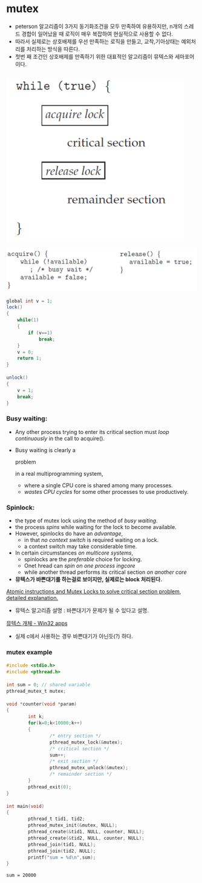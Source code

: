 # mutex

- peterson 알고리즘이 3가지 동기화조건을 모두 만족하여 유용하지만, n개의 스레드 경합이 일어났을 때 로직이 매우 복잡하여 현실적으로 사용할 수 없다.
- 따라서 실제로는 상호배제를 우선 만족하는 로직을 만들고, 교착,기아상태는 예외처리를 처리하는 방식을 따른다.
- 첫번 째 조건인 상호배제를 만족하기 위한 대표적인 알고리즘이 뮤텍스와 세마포어 이다.

## 

![스크린샷 2023-08-24 오후 5.39.13](../img/mutex-01.png)

![스크린샷 2023-08-24 오후 5.39.22](../img/mutex-02.png)



```java
global int v = 1;
lock()
{
    while(1)
    {
        if (v==1)
            break;
    }
    v = 0;
    return 1;
}

unlock()
{
    v = 1;
    break;
}
```



### **Busy waiting**:

- Any other process trying to enter its critical section must *loop continuously* in the call to acquire().

- Busy waiting is clearly a 

  problem

   in a real multiprogramming system,

  - where a single CPU core is shared among many processes.
  - *wastes CPU cycles* for some other processes to use productively.

### **Spinlock**:

- the type of mutex lock using the method of *busy waiting*.
- the process *spins* while waiting for the lock to become available.
- However, spinlocks do have an *advantage*,
  - in that *no context switch* is required waiting on a lock.
  - a context switch may take considerable time.
- In certain circumstances *on multicore systems*,
  - spinlocks are the *preferable* choice for locking.
  - Onet hread can *spin on one process ingcore*
  - while another thread performs its critical section *on another core*
- **뮤텍스가 바쁜대기를 하는걸로 보이지만, 실제로는 block 처리된다.**



[Atomic instructions and Mutex Locks to solve critical section problem, detailed explanation.](https://www.youtube.com/watch?v=q_Af4I6JH7s)

- 뮤텍스 알고리즘 설명 :  바쁜대기가 문제가 될 수 있다고 설명.

[뮤텍스 개체 - Win32 apps](https://learn.microsoft.com/ko-kr/windows/win32/sync/mutex-objects)

- 실제 c에서 사용하는 경우 바쁜대기가 아닌듯(?) 하다.



### mutex example

~~~c
#include <stdio.h>
#include <pthread.h>

int sum = 0; // shared variable 
pthread_mutex_t mutex;

void *counter(void *param)
{
        int k; 
        for(k=0;k<10000;k++)
        {
                /* entry section */
                pthread_mutex_lock(&mutex);
                /* critical section */
                sum++;
                /* exit section */
                pthread_mutex_unlock(&mutex);
                /* remainder section */
        }
        pthread_exit(0);
}

int main(void)
{
        pthread_t tid1, tid2;
        pthread_mutex_init(&mutex, NULL);
        pthread_create(&tid1, NULL, counter, NULL);
        pthread_create(&tid2, NULL, counter, NULL);
        pthread_join(tid1, NULL);
        pthread_join(tid2, NULL);
        printf("sum = %d\n",sum);        
}
~~~

~~~
sum = 20000
~~~

